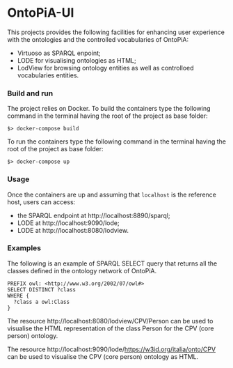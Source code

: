 # OntoPiA-UI
This projects provides the following facilities for enhancing user experience with the ontologies and the controlled vocabularies of OntoPiA:
 - Virtuoso as SPARQL enpoint;
 - LODE for visualising ontologies as HTML;
 - LodView for browsing ontology entities as well as controlloed vocabularies entities.

### Build and run
The project relies on Docker.
To build the containers type the following command in the terminal having the root of the project as base folder:
```
$> docker-compose build
```
To run the containers type the following command in the terminal having the root of the project as base folder:
```
$> docker-compose up
```

### Usage
Once the containers are up and assuming that `localhost` is the reference host, users can access:
 - the SPARQL endpoint at http://localhost:8890/sparql;
 - LODE at http://localhost:9090/lode;
 - LODE at http://localhost:8080/lodview.

### Examples
The following is an example of SPARQL SELECT query that returns all the classes defined in the ontology network of OntoPiA.
```
PREFIX owl: <http://www.w3.org/2002/07/owl#>
SELECT DISTINCT ?class 
WHERE {
  ?class a owl:Class
}
```

The resource http://localhost:8080/lodview/CPV/Person can be used to visualise the HTML representation of the class Person for the CPV (core person) ontology.

The resource http://localhost:9090/lode/https://w3id.org/italia/onto/CPV can be used to visualise the CPV (core person) ontology as HTML.

